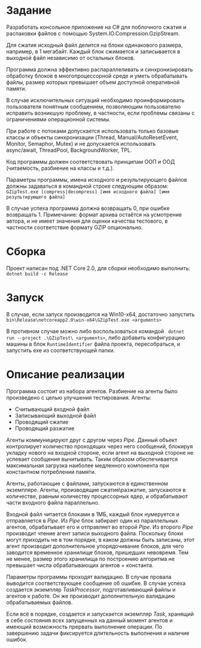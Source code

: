 # Задание
Разработать консольное приложение на C# для поблочного сжатия и распаковки файлов с помощью System.IO.Compression.GzipStream.

Для сжатия исходный файл делится на блоки одинакового размера, например, в 1 мегабайт. Каждый блок сжимается и записывается в выходной файл независимо от остальных блоков.

Программа должна эффективно распараллеливать и синхронизировать обработку блоков в многопроцессорной среде и уметь обрабатывать файлы, размер которых превышает объем доступной оперативной памяти.

В случае исключительных ситуаций необходимо проинформировать пользователя понятным сообщением, позволяющим пользователю исправить возникшую проблему, в частности, если проблемы связаны с ограничениями операционной системы.

При работе с потоками допускается использовать только базовые классы и объекты синхронизации (Thread, Manual/AutoResetEvent, Monitor, Semaphor, Mutex) и не допускается использовать async/await, ThreadPool, BackgroundWorker, TPL.

Код программы должен соответствовать принципам ООП и ООД (читаемость, разбиение на классы и
т.д.).

Параметры программы, имена исходного и результирующего файлов должны задаваться в
командной строке следующим образом:
    `GZipTest.exe [compress|decompress] [имя исходного файла] [имя результирующего файла]`

В случае успеха программа должна возвращать 0, при ошибке возвращать 1.
Примечание: формат архива остаётся на усмотрение автора, и не имеет значения для оценки качества
тестового, в частности соответствие формату GZIP опционально.

# Сборка
Проект написан под .NET Core 2.0, для сборки необходимо выполнить:
`dotnet build -c Release`

# Запуск
В случае, если запуск производится на Win10-x64, достаточно запустить
`bin\Release\netcoreapp2.0\win-x64\GZipTest.exe <arguments>`

В противном случае можно либо воспользоваться командой ` dotnet run --project .\GZipTest\ <arguments>`, либо добавить конфигурацию машины в блок `RuntimeIdentifier` файла проекта, пересобраться, и запустить exe из соответствующей папки.

# Описание реализации
Программа состоит из набора агентов. Разбиение на агенты было произведено с целью улучшения тестирования.
Агенты:
- Считывающий входной файл
- Записывающий выходной файл
- Проводящий сжатие
- Проводящий разжатие

Агенты коммуницируют друг с другом через *Pipe*. Данный объект контролирует количество проходящих через него сообщений, блокируя укладку нового на входной стороне, если агент на выходной стороне не успевает сообщения вычитывать. Таким образом обеспечивается максимальная загрузка наиболее медленного компонента при константном потреблении памяти.

Агенты, работающие с файлами, запускаются в единственном экземпляре. Агенты, производящие сжатие\разжатие, запускаются в количестве, равным количеству процессорных ядер, и обрабатывают части входного файла параллельно.

Входной файл читается блоками в 1МБ, каждый блок нумеруется и отправляется в *Pipe*.
Из *Pipe* блок забирает один из параллельных агентов, обрабатывает его и отправляет во второй *Pipe*.
Из второго *Pipe* производит чтение агент записи выходного файла. Поскольку блоки могут приходить не в том порядке, в каком должны быть записаны, этот агент производит дополнительное упорядочивание блоков, для чего заводится временное хранилище блоков, пришедших невовремя. Тем не менее, размер этого хранилища по построению алгоритма не превышает числа обрабатывающих агентов + константа.

Параметры программы проходят валидацию. В случае провала выводится соответствующее сообщение об ошибке.
В случае успеха создается экземпляр *TaskProcessor*, подготавливающий файлы и агентов к работе. Он же производит дополнительную валидацию обрабатываемых файлов. 

Если всё в порядке, создается и запускается экземпляр *Task*, хранящий в себе состояния всех запущенных на данный момент агентов и имеющий возможность прервать выполнение операции.
По завершению задачи фиксируется длительность выполнения и наличие ошибок.
